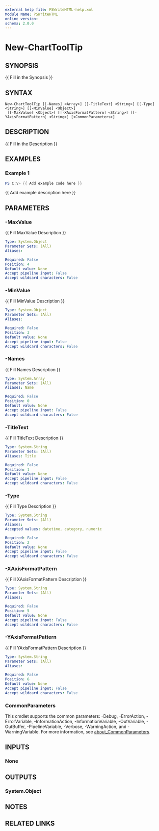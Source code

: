 ```yaml
---
external help file: PSWriteHTML-help.xml
Module Name: PSWriteHTML
online version:
schema: 2.0.0
---
```


# New-ChartToolTip

## SYNOPSIS
{{ Fill in the Synopsis }}

## SYNTAX

```
New-ChartToolTip [[-Names] <Array>] [[-TitleText] <String>] [[-Type] <String>] [[-MinValue] <Object>]
 [[-MaxValue] <Object>] [[-XAxisFormatPattern] <String>] [[-YAxisFormatPattern] <String>] [<CommonParameters>]
```

## DESCRIPTION
{{ Fill in the Description }}

## EXAMPLES

### Example 1
```powershell
PS C:\> {{ Add example code here }}
```

{{ Add example description here }}

## PARAMETERS

### -MaxValue
{{ Fill MaxValue Description }}

```yaml
Type: System.Object
Parameter Sets: (All)
Aliases:

Required: False
Position: 4
Default value: None
Accept pipeline input: False
Accept wildcard characters: False
```

### -MinValue
{{ Fill MinValue Description }}

```yaml
Type: System.Object
Parameter Sets: (All)
Aliases:

Required: False
Position: 3
Default value: None
Accept pipeline input: False
Accept wildcard characters: False
```

### -Names
{{ Fill Names Description }}

```yaml
Type: System.Array
Parameter Sets: (All)
Aliases: Name

Required: False
Position: 0
Default value: None
Accept pipeline input: False
Accept wildcard characters: False
```

### -TitleText
{{ Fill TitleText Description }}

```yaml
Type: System.String
Parameter Sets: (All)
Aliases: Title

Required: False
Position: 1
Default value: None
Accept pipeline input: False
Accept wildcard characters: False
```

### -Type
{{ Fill Type Description }}

```yaml
Type: System.String
Parameter Sets: (All)
Aliases:
Accepted values: datetime, category, numeric

Required: False
Position: 2
Default value: None
Accept pipeline input: False
Accept wildcard characters: False
```

### -XAxisFormatPattern
{{ Fill XAxisFormatPattern Description }}

```yaml
Type: System.String
Parameter Sets: (All)
Aliases:

Required: False
Position: 5
Default value: None
Accept pipeline input: False
Accept wildcard characters: False
```

### -YAxisFormatPattern
{{ Fill YAxisFormatPattern Description }}

```yaml
Type: System.String
Parameter Sets: (All)
Aliases:

Required: False
Position: 6
Default value: None
Accept pipeline input: False
Accept wildcard characters: False
```

### CommonParameters
This cmdlet supports the common parameters: -Debug, -ErrorAction, -ErrorVariable, -InformationAction, -InformationVariable, -OutVariable, -OutBuffer, -PipelineVariable, -Verbose, -WarningAction, and -WarningVariable. For more information, see [about_CommonParameters](http://go.microsoft.com/fwlink/?LinkID=113216).

## INPUTS

### None

## OUTPUTS

### System.Object
## NOTES

## RELATED LINKS
